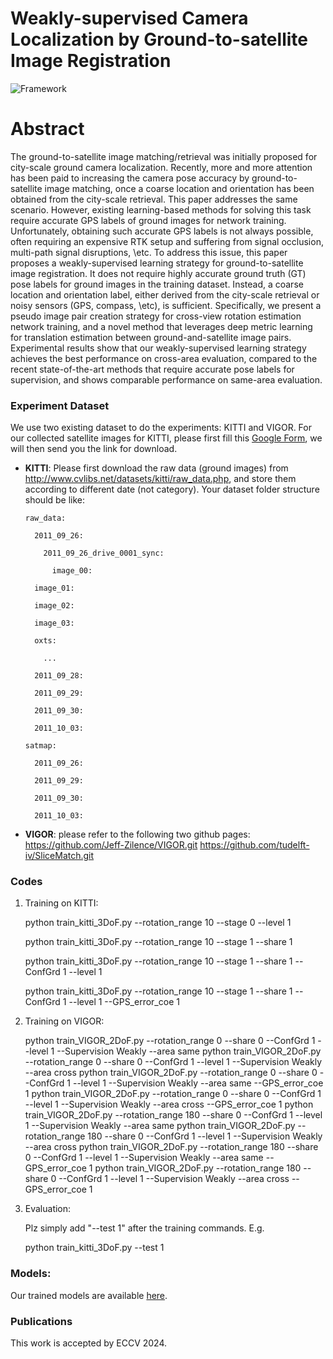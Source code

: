 # Weakly-supervised Camera Localization by Ground-to-satellite Image Registration

![Framework](./Framework.png)

# Abstract
The ground-to-satellite image matching/retrieval was initially proposed for city-scale ground camera localization. Recently, more and more attention has been paid to increasing the camera pose accuracy by ground-to-satellite image matching, once a coarse location and orientation has been obtained from the city-scale retrieval.  This paper addresses the same scenario. 
However, existing learning-based methods for solving this task require accurate GPS labels of ground images for network training. Unfortunately, obtaining such accurate GPS labels is not always possible, often requiring an expensive RTK setup and suffering from signal occlusion, multi-path signal disruptions, \etc. To address this issue, this paper proposes a weakly-supervised learning strategy for ground-to-satellite image registration. It does not require highly accurate ground truth (GT) pose labels for ground images in the training dataset. Instead, a coarse location and orientation label, either derived from the city-scale retrieval or noisy sensors (GPS, compass, \etc), is sufficient. Specifically, we present a pseudo image pair creation strategy for cross-view rotation estimation network training, and a novel method that leverages deep metric learning for translation estimation between ground-and-satellite image pairs. Experimental results show that our weakly-supervised learning strategy achieves the best performance on cross-area evaluation, compared to the recent state-of-the-art methods that require accurate pose labels for supervision, and shows comparable performance on same-area evaluation.  

### Experiment Dataset
We use two existing dataset to do the experiments: KITTI and VIGOR. For our collected satellite images for KITTI, please first fill this [Google Form](https://forms.gle/Bm8jNLiUxFeQejix7), we will then send you the link for download. 

- **KITTI**: Please first download the raw data (ground images) from http://www.cvlibs.net/datasets/kitti/raw_data.php, and store them according to different date (not category). Your dataset folder structure should be like: 


      raw_data:

        2011_09_26:

          2011_09_26_drive_0001_sync:

            image_00:

        image_01:

        image_02:

        image_03:

        oxts:

          ...

        2011_09_28:

        2011_09_29:

        2011_09_30:

        2011_10_03:

      satmap:

        2011_09_26:

        2011_09_29:

        2011_09_30:

        2011_10_03:

- **VIGOR**: please refer to the following two github pages:
  https://github.com/Jeff-Zilence/VIGOR.git
  https://github.com/tudelft-iv/SliceMatch.git

### Codes

1. Training on KITTI:

    python train_kitti_3DoF.py --rotation_range 10 --stage 0 --level 1
   
    python train_kitti_3DoF.py --rotation_range 10 --stage 1 --share 1
   
    python train_kitti_3DoF.py --rotation_range 10 --stage 1 --share 1 --ConfGrd 1 --level 1
   
    python train_kitti_3DoF.py --rotation_range 10 --stage 1 --share 1 --ConfGrd 1 --level 1 --GPS_error_coe 1

3. Training on VIGOR:
    
    python train_VIGOR_2DoF.py --rotation_range 0 --share 0 --ConfGrd 1 --level 1 --Supervision Weakly --area same
    python train_VIGOR_2DoF.py --rotation_range 0 --share 0 --ConfGrd 1 --level 1 --Supervision Weakly --area cross
    python train_VIGOR_2DoF.py --rotation_range 0 --share 0 --ConfGrd 1 --level 1 --Supervision Weakly --area same  --GPS_error_coe 1
    python train_VIGOR_2DoF.py --rotation_range 0 --share 0 --ConfGrd 1 --level 1 --Supervision Weakly --area cross --GPS_error_coe 1
    python train_VIGOR_2DoF.py --rotation_range 180 --share 0 --ConfGrd 1 --level 1 --Supervision Weakly --area same
    python train_VIGOR_2DoF.py --rotation_range 180 --share 0 --ConfGrd 1 --level 1 --Supervision Weakly --area cross
    python train_VIGOR_2DoF.py --rotation_range 180 --share 0 --ConfGrd 1 --level 1 --Supervision Weakly --area same --GPS_error_coe 1
    python train_VIGOR_2DoF.py --rotation_range 180 --share 0 --ConfGrd 1 --level 1 --Supervision Weakly --area cross --GPS_error_coe 1
   
   
2. Evaluation:

    Plz simply add "--test 1" after the training commands. E.g. 

    python train_kitti_3DoF.py --test 1



### Models:
Our trained models are available [here](https://anu365-my.sharepoint.com/:f:/g/personal/u6293587_anu_edu_au/Eofuoj1mCP1OqVEU9WC46BMBae0UK_pyFCh7qxNhPXEMtw?e=bPWf6K). 



### Publications
This work is accepted by ECCV 2024.  


